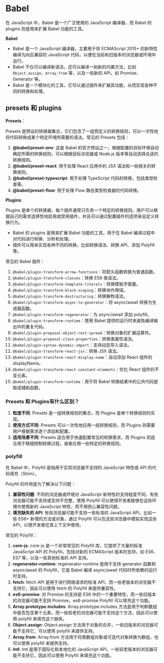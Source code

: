 # Babel

在 JavaScript 中，Babel 是一个广泛使用的 JavaScript 编译器，而 Babel 的 plugins 则是用来扩展 Babel 功能的工具。

**Babel**:

- Babel 是一个 JavaScript 编译器，主要用于将 ECMAScript 2015+ 的新特性编译为向后兼容的 JavaScript 代码，以便在当前和旧版本的浏览器或环境中运行。
- Babel 不仅可以编译新语法，还可以编译一些新的内置方法，比如 `Object.assign`、`Array.from` 等，以及一些新的 API，如 Promise、Generator 等。
- Babel 是一个模块化的工具，它可以通过插件来扩展其功能，从而实现各种不同的转换和处理。

## presets 和 plugins

**Presets**：

Presets 是预设的转换器集合，它们包含了一组预定义的转换规则，可以一次性地将代码转换成某个特定环境所需要的语法。常见的 Presets 包括：

1. **@babel/preset-env**: 这是 Babel 的官方预设之一，根据配置的目标环境自动确定所需的转换规则，可以根据目标浏览器或 Node.js 版本等自动选择合适的转换规则。
2. **@babel/preset-react**: 用于处理 React 应用中的 JSX 语法和一些相关的转换规则。
3. **@babel/preset-typescript**: 用于处理 TypeScript 代码的转换，包括类型检查等。
4. **@babel/preset-flow**: 用于处理 Flow 静态类型检查器的代码转换。

**Plugins**:

Plugins 是单个的转换器，每个插件通常只负责一个特定的转换规则。用户可以根据自己的需求选择性地启用或禁用插件，并且可以通过配置插件的选项来自定义转换行为。

- Babel 的 plugins 是用来扩展 Babel 功能的工具，用于在 Babel 编译过程中对代码进行转换、分析和处理。
- 插件可以用来实现各种不同的转换，比如转换语法、转换 API、添加 Polyfill 等。

常见的 Babel 插件：

1. `@babel/plugin-transform-arrow-functions`：将箭头函数转换为普通函数。
2. `@babel/plugin-transform-classes`：转换 ES6 类语法。
3. `@babel/plugin-transform-template-literals`：转换模板字面量。
4. `@babel/plugin-transform-block-scoping`：转换块作用域。
5. `@babel/plugin-transform-destructuring`：转换解构语法。
6. `@babel/plugin-transform-async-to-generator`：将 async/await 转换为生成器函数。
7. `@babel/plugin-transform-regenerator`：为 async/await 添加 polyfill。
8. `@babel/plugin-transform-runtime`：使用 Babel 提供的运行时来避免编译输出中的重复代码。
9. `@babel/plugin-proposal-object-rest-spread`：转换对象的扩展运算符。
10. `@babel/plugin-proposal-class-properties`：转换类属性语法。
11. `@babel/plugin-syntax-dynamic-import`：支持动态导入语法。
12. `@babel/plugin-transform-react-jsx`：转换 JSX 语法。
13. `@babel/plugin-transform-react-display-name`：自动添加 React 组件的 displayName。
14. `@babel/plugin-transform-react-constant-elements`：优化 React 组件的不变元素。
15. `@babel/plugin-transform-runtime`：用于将 Babel 转换结果中的公共代码提取成辅助函数。

### Presets 和 Plugins有什么区别？

1. **粒度不同**: Presets 是一组转换规则的集合，而 Plugins 是单个转换规则的实现。
2. **使用方式不同**: Presets 可以一次性地应用一组转换规则，而 Plugins 则需要用户根据需求逐个添加和配置。
3. **适用场景不同**: Presets 适合用于快速配置常见的转换需求，而 Plugins 则适合用于精细控制转换过程，或者应用一些特定的转换规则。

### polyfill

在 Babel 中，Polyfill 是指用于实现浏览器不支持的 JavaScript 特性或 API 的代码填充（Shim）。

Polyfill 的作用是为了解决以下问题：

1. **兼容性问题**: 不同的浏览器或环境对 JavaScript 新特性的支持程度不同，有些浏览器可能不支持或支持不完整，使用 Polyfill 可以使得开发者能够在这些环境中使用新的 JavaScript 特性，而不用担心兼容性问题。
2. **填充缺失的 API**: 有些浏览器可能不支持一些标准的 JavaScript API，比如一些 ES6+ 新增的方法或对象，通过 Polyfill 可以在这些浏览器中模拟实现这些 API，以便开发者在其上下文中使用。

常见的 Polyfill：

1. **core-js**: core-js 是一个非常常见的 Polyfill 库，它提供了大量的标准 JavaScript API 的 Polyfill，包括对新的 ECMAScript 版本的支持，如 ES6、ES7 等，以及一些其他标准的 API 支持。
2. **regenerator-runtime**: regenerator-runtime 是用于支持 generator 函数和 async/await 的 Polyfill，它是 Babel 编译 async/await 代码时所依赖的运行时支持。
3. **fetch**: fetch API 是用于进行网络请求的标准 API，而一些老版本的浏览器不支持它，因此可以使用 fetch 的 Polyfill 来提供兼容性。
4. **es6-promise**: 对 Promise 的支持是 ES6 中的一个重要特性，而一些旧版本的浏览器可能不支持 Promise，es6-promise Polyfill 可以填充这个功能。
5. **Array.prototype.includes**: Array.prototype.includes 方法是用于判断数组中是否包含某个元素，而一些较老的浏览器可能不支持这个方法，因此可以使用 polyfill 来填充这个缺失。
6. **Object.assign**: Object.assign 方法用于对象的合并，一些旧版本的浏览器可能不支持它，可以使用 polyfill 来提供支持。
7. **Array.from**: Array.from 方法用于将类数组对象或可迭代对象转换为数组，也可以使用 polyfill 来提供支持。
8. **Intl**: Intl 是用于国际化和本地化的 JavaScript API，一些较老版本的浏览器可能不支持它，因此可以使用 Polyfill 来填充这个功能。